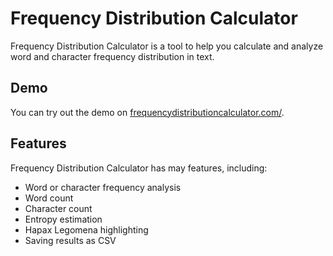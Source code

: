 # Frequency Distribution Calculator
Frequency Distribution Calculator is a tool to help you calculate and analyze word and character frequency distribution in text.

## Demo
You can try out the demo on [frequencydistributioncalculator.com/](https://frequencydistributioncalculator.com/).

## Features
Frequency Distribution Calculator has may features, including:
 - Word or character frequency analysis
 - Word count
 - Character count
 - Entropy estimation
 - Hapax Legomena highlighting
 - Saving results as CSV
 
